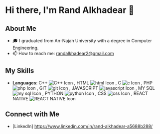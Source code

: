 # Hi there, I'm Rand Alkhadear 👋

## About Me
- 🎓 I graduated from An-Najah University with a degree in Computer Engineering.
- 📫 How to reach me: randalkhadear2@gmail.com

## My Skills
- **Languages**:   C++   ![C++ Icon](https://img.icons8.com/color/48/000000/c-plus-plus-logo.png) ,  HTML   ![html Icon](https://img.icons8.com/color/48/000000/html-5--v1.png) ,  C   ![c Icon](https://img.icons8.com/?id=shQTXiDQiQVR&format=png&color=000000) ,   PHP   ![php Icon](https://img.icons8.com/?id=9BGchbZAXAyR&format=png&color=000000) ,   GIT   ![git Icon](https://img.icons8.com/?id=16318&format=png&color=000000) ,   JAVASCRIPT   ![javascript Icon](https://img.icons8.com/?id=PXTY4q2Sq2lG&format=png&color=000000) ,   MY SQL   ![my sql Icon](https://img.icons8.com/?id=14468&format=png&color=000000) ,   PYTHON   ![python Icon](https://img.icons8.com/?id=l75OEUJkPAk4&format=png&color=000000) ,   CSS   ![css Icon](https://img.icons8.com/?id=7gdY5qNXaKC0&format=png&color=000000) ,   REACT NATIVE   ![REACT NATIVE Icon](https://img.icons8.com/?id=123603&format=png&color=000000)



## Connect with Me
- [LinkedIn] https://www.linkedin.com/in/rand-alkhadear-a5688b288/
